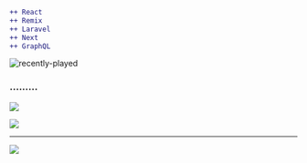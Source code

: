 
```diff
++ React
++ Remix
++ Laravel
++ Next
++ GraphQL

```
![recently-played](https://spotify-recently-played-readme.vercel.app/api?user=jkiswpg75z69divwh9w75tvg3&count=3)


### .........
![](https://github-readme-stats.vercel.app/api/top-langs/?username=parkashay&theme=dark&hide_border=false&include_all_commits=false&count_private=false&layout=compact)


![](https://quotes-github-readme.vercel.app/api?type=horizontal&theme=radical)

---
[![](https://visitcount.itsvg.in/api?id=parkashay&icon=5&color=9)](https://visitcount.itsvg.in)






